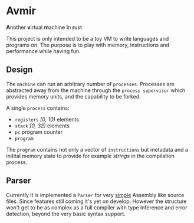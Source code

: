 # Avmir
**A**nother **v**irtual **m**achine **i**n **r**ust

This project is only intended to be a toy VM to write languages and programs on. The purpose is to play with memory, instructions and performance while having fun.

## Design

The `machine` can run an arbitrary number of `processes`. Processes are abstracted away from the machine through the `process supervisor` which provides memory units, and the capability to be forked.

A single `process` contains:
  - `registers` *[0, 10)* elements
  - `stack` *[0, 32)* elements
  - `pc` program counter
  - `program`

The `program` contains not only a vector of `instructions` but metadata and a initital memory state to provide for example *strings* in the compilation process.

## Parser

Currently it is implemented a `Parser` for very [simple](src\parser\simple.rs) Assembly like source files. Since features still coming it's yet on develop. However the structure won't get to be as complex as a full compiler with type inference and error detection, beyond the very basic syntax support.